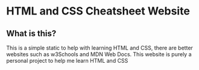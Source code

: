 # HTML and CSS Cheatsheet Website
## What is this?
This is a simple static to help with learning HTML and CSS, there are better websites such as w3Schools and MDN Web Docs.
This website is purely a personal project to help me learn HTML and CSS
